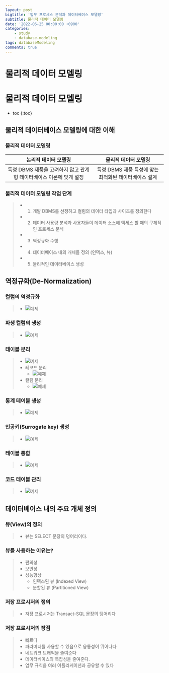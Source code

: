 ```yaml
---
layout: post
bigtitle: '업무 프로세스 분석과 데이터베이스 모델링'
subtitle: 물리적 데이터 모델링
date: '2022-06-25 00:00:00 +0900'
categories:
    - study
    - database-modeling
tags: databaseModeling
comments: true
---
```


# 물리적 데이터 모델링

# 물리적 데이터 모델링
* toc
{:toc}

## 물리적 데이터베이스 모델링에 대한 이해

### 물리적 데이터 모델링

| 논리적 데이터 모델링 | 물리적 데이터 모델링 |
|:------------------:|:-------------------:|
| 특정 DBMS 제품을 고려하지 않고 관계형 데이터베이스 이론에 맞게 설정 | 특정 DBMS 제품 특성에 맞는 최적화된 데이터베이스 설계 |

### 물리적 데이터 모델링 작업 단계
> + 1. 개발 DBMS를 선정하고 컬럼의 데이터 타입과 사이즈를 정의한다
> + 2. 데이터 사용량 분석과 사용자들이 데이터 소스에 액세스 할 때의 구체적인 프로세스 분석
> + 3. 역정규화 수행
> + 4. 데이터베이스 내의 개체들 정의 (인덱스, 뷰)
> + 5. 물리적인 데이터베이스 생성

## 역정규화(De-Normalization)

### 컬럼의 역정규화
> + ![예제](/assets/img/database-modeling/De-Normalization.png)

### 파생 컬럼의 생성
> + ![예제](/assets/img/database-modeling/De-Normalization2.png)

### 테이블 분리
> + ![예제](/assets/img/database-modeling/De-Normalization3.png)
> + 레코드 분리
>   + ![예제](/assets/img/database-modeling/De-Normalization4.png)
> + 컬럼 분리
>   + ![예제](/assets/img/database-modeling/De-Normalization5.png)

### 통계 테이블 생성
> + ![예제](/assets/img/database-modeling/De-Normalization6.png)

### 인공키(Surrogate key) 생성
> + ![예제](/assets/img/database-modeling/De-Normalization7.png)

### 테이블 통합
> + ![예제](/assets/img/database-modeling/De-Normalization8.png)

### 코드 테이블 관리
> + ![예제](/assets/img/database-modeling/De-Normalization9.png)

## 데이터베이스 내의 주요 개체 정의

### 뷰(View)의 정의
> + 뷰는 SELECT 문장의 덩어리이다.

### 뷰를 사용하는 이유는?
> + 편의성
> + 보안성
> + 성능향상
>   + 인덱스된 뷰 (Indexed View)
>   + 분할된 뷰 (Partitioned View)

### 저장 프로시저의 정의
> + 저장 프로시저는 Transact-SQL 문장의 덩어리다

### 저장 프로시저의 장점
> + 빠르다
> + 파라미터를 사용할 수 있음으로 융통성이 뛰어나다
> + 네트워크 트래픽을 줄여준다
> + 데이터베이스의 복잡성을 줄여준다.
> + 엄무 규칙을 여러 어플리케이션과 공유할 수 있다
